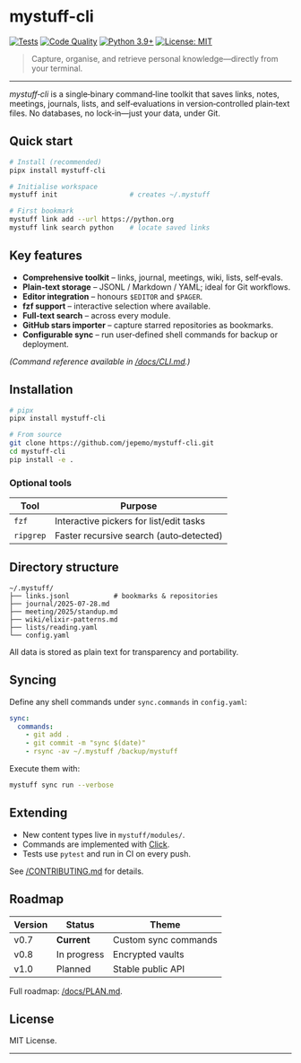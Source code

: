 # mystuff-cli

[![Tests](https://github.com/jepemo/mystuff-cli/actions/workflows/test.yml/badge.svg)](https://github.com/jepemo/mystuff-cli/actions/workflows/test.yml)
[![Code Quality](https://github.com/jepemo/mystuff-cli/actions/workflows/code-quality.yml/badge.svg)](https://github.com/jepemo/mystuff-cli/actions/workflows/code-quality.yml)
[![Python 3.9+](https://img.shields.io/badge/python-3.9+-blue.svg)](https://www.python.org/downloads/)
[![License: MIT](https://img.shields.io/badge/License-MIT-yellow.svg)](https://opensource.org/licenses/MIT)

> Capture, organise, and retrieve personal knowledge—directly from your terminal.

---

_mystuff‑cli_ is a single‑binary command‑line toolkit that saves links, notes, meetings, journals, lists, and self‑evaluations in version‑controlled plain‑text files. No databases, no lock‑in—just your data, under Git.

## Quick start

```bash
# Install (recommended)
pipx install mystuff-cli

# Initialise workspace
mystuff init                  # creates ~/.mystuff

# First bookmark
mystuff link add --url https://python.org
mystuff link search python    # locate saved links
```

## Key features

- **Comprehensive toolkit** – links, journal, meetings, wiki, lists, self‑evals.
- **Plain‑text storage** – JSONL / Markdown / YAML; ideal for Git workflows.
- **Editor integration** – honours `$EDITOR` and `$PAGER`.
- **fzf support** – interactive selection where available.
- **Full‑text search** – across every module.
- **GitHub stars importer** – capture starred repositories as bookmarks.
- **Configurable sync** – run user‑defined shell commands for backup or deployment.

_(Command reference available in [/docs/CLI.md](docs/CLI.md).)_

## Installation

```bash
# pipx
pipx install mystuff-cli

# From source
git clone https://github.com/jepemo/mystuff-cli.git
cd mystuff-cli
pip install -e .
```

### Optional tools

| Tool      | Purpose                                 |
| --------- | --------------------------------------- |
| `fzf`     | Interactive pickers for list/edit tasks |
| `ripgrep` | Faster recursive search (auto‑detected) |

## Directory structure

```
~/.mystuff/
├── links.jsonl           # bookmarks & repositories
├── journal/2025‑07‑28.md
├── meeting/2025/standup.md
├── wiki/elixir‑patterns.md
├── lists/reading.yaml
└── config.yaml
```

All data is stored as plain text for transparency and portability.

## Syncing

Define any shell commands under `sync.commands` in `config.yaml`:

```yaml
sync:
  commands:
    - git add .
    - git commit -m "sync $(date)"
    - rsync -av ~/.mystuff /backup/mystuff
```

Execute them with:

```bash
mystuff sync run --verbose
```

## Extending

- New content types live in `mystuff/modules/`.
- Commands are implemented with [Click](https://click.palletsprojects.com/).
- Tests use `pytest` and run in CI on every push.

See [/CONTRIBUTING.md](CONTRIBUTING.md) for details.

## Roadmap

| Version | Status      | Theme                |
| ------- | ----------- | -------------------- |
| v0.7    | **Current** | Custom sync commands |
| v0.8    | In progress | Encrypted vaults     |
| v1.0    | Planned     | Stable public API    |

Full roadmap: [/docs/PLAN.md](docs/PLAN.md).

## License

MIT License.

---
